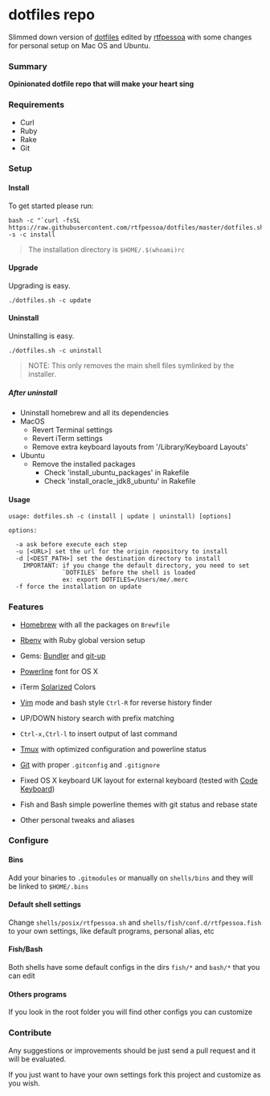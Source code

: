 # dotfiles repo

Slimmed down version of [dotfiles](https://github.com/skwp/dotfiles)
edited by [rtfpessoa](https://github.com/rtfpessoa)
with some changes for personal setup on Mac OS and Ubuntu.

### Summary

**Opinionated dotfile repo that will make your heart sing**

### Requirements

* Curl
* Ruby
* Rake
* Git

### Setup

#### Install

To get started please run:

```
bash -c "`curl -fsSL https://raw.githubusercontent.com/rtfpessoa/dotfiles/master/dotfiles.sh`" -s -c install
```

> The installation directory is `$HOME/.$(whoami)rc`

#### Upgrade

Upgrading is easy.

```
./dotfiles.sh -c update
```

#### Uninstall

Uninstalling is easy.

```
./dotfiles.sh -c uninstall
```

> NOTE: This only removes the main shell files symlinked by the installer.

##### After uninstall

  * Uninstall homebrew and all its dependencies
  * MacOS
    * Revert Terminal settings
    * Revert iTerm settings
    * Remove extra keyboard layouts from '/Library/Keyboard Layouts'
  * Ubuntu
    * Remove the installed packages
      * Check 'install_ubuntu_packages' in Rakefile
      * Check 'install_oracle_jdk8_ubuntu' in Rakefile

#### Usage

```
usage: dotfiles.sh -c (install | update | uninstall) [options]

options:

  -a ask before execute each step
  -u [<URL>] set the url for the origin repository to install
  -d [<DEST_PATH>] set the destination directory to install
    IMPORTANT: if you change the default directory, you need to set
               `DOTFILES` before the shell is loaded
               ex: export DOTFILES=/Users/me/.merc
  -f force the installation on update
```

### Features

* [Homebrew](https://github.com/Homebrew/homebrew) with all the packages on `Brewfile`

* [Rbenv](https://github.com/sstephenson/rbenv) with Ruby global version setup

* Gems: [Bundler](https://github.com/bundler/bundler) and [git-up](https://github.com/aanand/git-up)

* [Powerline](https://github.com/powerline/powerline) font for OS X

* iTerm [Solarized](https://github.com/altercation/solarized) Colors

* [Vim](https://github.com/vim) mode and bash style `Ctrl-R` for reverse history finder

* UP/DOWN history search with prefix matching

* `Ctrl-x,Ctrl-l` to insert output of last command

* [Tmux](https://github.com/tmux/tmux) with optimized configuration and powerline status

* [Git](https://github.com/git/git) with proper `.gitconfig` and `.gitignore`

* Fixed OS X keyboard UK layout for external keyboard (tested with [Code Keyboard](https://codekeyboards.com/))

* Fish and Bash simple powerline themes with git status and rebase state

* Other personal tweaks and aliases

### Configure

#### Bins

Add your binaries to `.gitmodules` or manually on `shells/bins` and they will be linked to `$HOME/.bins`

#### Default shell settings

Change `shells/posix/rtfpessoa.sh` and `shells/fish/conf.d/rtfpessoa.fish` to your own settings,
like default programs, personal alias, etc

#### Fish/Bash

Both shells have some default configs in the dirs `fish/*` and `bash/*` that you can edit

#### Others programs

If you look in the root folder you will find other configs you can customize

### Contribute

Any suggestions or improvements should be just send a pull request and it will be evaluated.

If you just want to have your own settings fork this project and customize as you wish.
